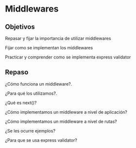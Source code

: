 # Middlewares
## Objetivos
Repasar y fijar la importancia de utilizar middlewares

Fijar como se implementan los middlewares

Practicar y comprender como se implementa express validator

## Repaso
¿Cómo funciona un middleware?.

¿Para qué los utilizamos?.

¿Qué es next()?

¿Cómo implementamos un middleware a nivel de aplicación?

¿Cómo implementamos un middleware a nivel de rutas?

¿Se les ocurre ejemplos?

¿Para que se usa express validator?